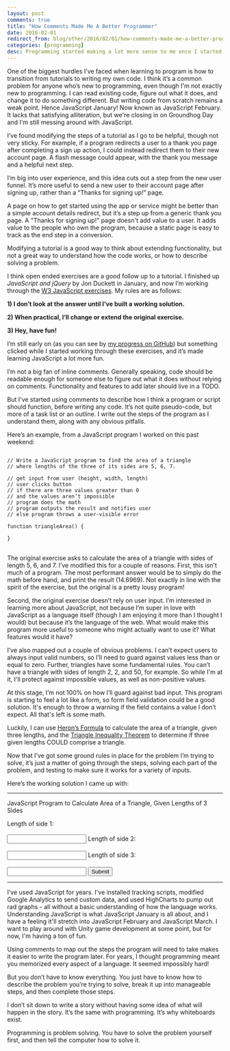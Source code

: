 ```yaml
---
layout: post
comments: true
title: "How Comments Made Me A Better Programmer"
date: 2016-02-01
redirect_from: blog/other/2016/02/01/how-comments-made-me-a-better-programmer.html
categories: [programming]
desc: Programming started making a lot more sense to me once I started using comments to map out how the program should work.
---
```


One of the biggest hurdles I’ve faced when learning to program is how to transition from tutorials to writing my own code. I think it’s a common problem for anyone who’s new to programming, even though I'm not exactly new to programming. I can read existing code, figure out what it does, and change it to do something different. But writing code from scratch remains a weak point. Hence JavaScript January! Now known as JavaScript February. It lacks that satisfying alliteration, but we're closing in on Groundhog Day and I'm still messing around with JavaScript.

I’ve found modifying the steps of a tutorial as I go to be helpful, though not very sticky. For example, if a program redirects a user to a thank you page after completing a sign up action, I could instead redirect them to their new account page. A flash message could appear, with the thank you message and a helpful next step.

I’m big into user experience, and this idea cuts out a step from the new user funnel. It’s more useful to send a new user to their account page after signing up, rather than a “Thanks for signing up!” page.

A page on how to get started using the app or service might be better than a simple account details redirect, but it’s a step up from a generic thank you page. A "Thanks for signing up!" page doesn't add value to a user. It adds value to the people who own the program, because a static page is easy to track as the end step in a conversion.

Modifying a tutorial is a good way to think about extending functionality, but not a great way to understand how the code works, or how to describe solving a problem.

I think open ended exercises are a good follow up to a tutorial. I finished up *JavaScript and jQuery* by Jon Duckett in January, and now I’m working through the [W3 JavaScript exercises](https://github.com/illbzo1/w3-javascript-exercises). My rules are as follows:

**1) I don’t look at the answer until I’ve built a working solution.**

**2) When practical, I’ll change or extend the original exercise.**

**3) Hey, have fun!**

I’m still early on (as you can see by [my progress on GitHub](https://github.com/illbzo1/w3-javascript-exercises)) but something clicked while I started working through these exercises, and it’s made learning JavaScript a lot more fun.

I’m not a big fan of inline comments. Generally speaking, code should be readable enough for someone else to figure out what it does without relying on comments. Functionality and features to add later should live in a TODO.

But I've started using comments to describe how I think a program or script should function, before writing any code. It’s not quite pseudo-code, but more of a task list or an outline. I write out the steps of the program as I understand them, along with any obvious pitfalls.

Here’s an example, from a JavaScript program I worked on this past weekend:

<pre>
<code>
// Write a JavaScript program to find the area of a triangle
// where lengths of the three of its sides are 5, 6, 7.

// get input from user (height, width, length)
// user clicks button
// if there are three values greater than 0
// and the values aren’t impossible
// program does the math
// program outputs the result and notifies user
// else program throws a user-visible error

function triangleArea() {

}
</code>
</pre>

The original exercise asks to calculate the area of a triangle with sides of length 5, 6, and 7. I’ve modified this for a couple of reasons. First, this isn't much of a program. The most performant answer would be to simply do the math before hand, and print the result (14.6969). Not exactly in line with the spirit of the exercise, but the original is a pretty lousy program!

Second, the original exercise doesn’t rely on user input. I’m interested in learning more about JavaScript, not because I’m super in love with JavaScript as a language itself (though I am enjoying it more than I thought I would) but because it’s the language of the web. What would make this program more useful to someone who might actually want to use it? What features would it have?

I’ve also mapped out a couple of obvious problems. I can’t expect users to always input valid numbers, so I’ll need to guard against values less than or equal to zero. Further, triangles have some fundamental rules. You can’t have a triangle with sides of length 2, 2, and 50, for example. So while I'm at it, I'll protect against impossible values, as well as non-positive values.

At this stage, I’m not 100% on how I’ll guard against bad input. This program is starting to feel a lot like a form, so form field validation could be a good solution. It's enough to throw a warning if the field contains a value I don’t expect. All that's left is some math.

Luckily, I can use <a href="http://mathworld.wolfram.com/HeronsFormula.html">Heron’s Formula</a> to calculate the area of a triangle, given three lengths, and the <a href="http://www.mathopenref.com/triangleinequality.html">Triangle Inequality Theorem</a> to determine if three given lengths COULD comprise a triangle.

Now that I’ve got some ground rules in place for the problem I’m trying to solve, it’s just a matter of going through the steps, solving each part of the problem, and testing to make sure it works for a variety of inputs.

Here’s the working solution I came up with:
<hr />
<p>JavaScript Program to Calculate Area of a Triangle, Given Lengths of 3 Sides</p>
<form onsubmit="triangleArea()">
Length of side 1:
<br />
<br />
<input id="side1" type="text">
Length of side 2:
<br />
<br />
<input id="side2" type="text">
Length of side 3:
<br />
<br />
<input id="side3" type="text">
<input type="submit">
</form>
<script src="/js/triangle-area.js"></script>
<hr />

I’ve used JavaScript for years. I've installed tracking scripts, modified Google Analytics to send custom data, and used HighCharts to pump out rad graphs - all without a basic understanding of how the language works. Understanding JavaScript is what JavaScript January is all about, and I have a feeling it'll stretch into JavaScript February and JavaScript March. I want to play around with Unity game development at some point, but for now, I'm having a ton of fun.

Using comments to map out the steps the program will need to take makes it easier to write the program later. For years, I thought programming meant you memorized every aspect of a language. It seemed impossibly hard!

But you don’t have to know everything. You just have to know how to describe the problem you’re trying to solve, break it up into manageable steps, and then complete those steps.

I don’t sit down to write a story without having some idea of what will happen in the story. It’s the same with programming. It’s why whiteboards exist.

Programming is problem solving. You have to solve the problem yourself first, and then tell the computer how to solve it.
